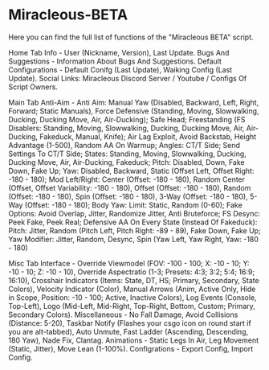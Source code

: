 # Miracleous-BETA
Here you can find the full list of functions of the "Miracleous BETA" script.

Home Tab
Info - User (Nickname, Version), Last Update.
Bugs And Suggestions - Information About Bugs And Suggestions.
Default Configurations - Default Conifg (Last Update), Waiking Config (Last Update).
Social Links: Miracleous Discord Server / Youtube / Configs Of Script Owners.

Main Tab
Anti-Aim - Anti Aim: Manual Yaw (Disabled, Backward, Left, Right, Forward; Static Manuals), Force Defensive (Standing, Moving, Slowwalking, Ducking, Ducking Move, Air, Air-Ducking); Safe Head; Freestanding (FS Disablers: Standing, Moving, Slowwalking, Ducking, Ducking Move, Air, Air-Ducking, Fakeduck, Manual, Knife); Air Lag Exploit, Avoid Backstab, Height Advantage (1-500), Random AA On Warmup; Angles: CT/T Side; Send Settings To CT/T Side; States: Standing, Moving, Slowwalking, Ducking, Ducking Move, Air, Air-Ducking, Fakeduck; Pitch: Disabled, Down, Fake Down, Fake Up; Yaw: Disabled, Backward, Static (Offset Left, Offset Right: -180 - 180); Mod Left/Right: Center (Offset: -180 - 180), Random Center (Offset, Offset Variability: -180 - 180), Offset (Offset: -180 - 180), Random (Offset: -180 - 180), Spin (Offset: -180 - 180), 3-Way (Offset: -180 - 180), 5-Way (Offset: -180 - 180); Body Yaw: Limit: Static, Random (0-60); Fake Options: Avoid Overlap, Jitter, Randomize Jitter, Anti Bruteforce; FS Desync: Peek Fake, Peek Real; Defensive AA On Every State (Instead Of Fakeduck): Pitch: Jitter, Random (Pitch Left, Pitch Right: -89 - 89), Fake Down, Fake Up; Yaw Modifier: Jitter, Random, Desync, Spin (Yaw Left, Yaw Right, Yaw: -180 - 180)

Misc Tab
Interface - Override Viewmodel (FOV: -100 - 100; X: -10 - 10; Y: -10 - 10; Z: -10 - 10), Override Aspectratio (1-3; Presets: 4:3; 3:2; 5:4; 16:9; 16:10), Crosshair Indicators (Items: State, DT, HS; Primary, Secondary, State Colors), Velocity Indicator (Color), Manual Arrows (Anim, Active Only, Hide in Scope, Position: -10 - 100; Active, Inactive Colors), Log Events (Console, Top-Left), Logo (Mid-Left, Mid-Right, Top-Right, Bottom, Custom; Primary, Secondary Colors).
Miscellaneous - No Fall Damage, Avoid Collisions (Distance: 5-20), Taskbar Notify (Flashes your csgo icon on round start if you are alt-tabbed), Auto Unmute, Fast Ladder (Ascending, Descending, 180 Yaw), Nade Fix, Clantag.
Animations - Static Legs In Air, Leg Movement (Static, Jitter), Move Lean (1-100%).
Configrations - Export Config, Import Config.
